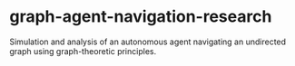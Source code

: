 # graph-agent-navigation-research
Simulation and analysis of an autonomous agent navigating an undirected graph using graph-theoretic principles.

